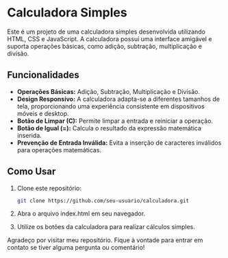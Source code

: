# **Calculadora Simples**

Este é um projeto de uma calculadora simples desenvolvida utilizando HTML, CSS e JavaScript. A calculadora possui uma interface amigável e suporta operações básicas, como adição, subtração, multiplicação e divisão.

## **Funcionalidades**

- **Operações Básicas:** Adição, Subtração, Multiplicação e Divisão.
- **Design Responsivo:** A calculadora adapta-se a diferentes tamanhos de tela, proporcionando uma experiência consistente em dispositivos móveis e desktop.
- **Botão de Limpar (C):** Permite limpar a entrada e reiniciar a operação.
- **Botão de Igual (=):** Calcula o resultado da expressão matemática inserida.
- **Prevenção de Entrada Inválida:** Evita a inserção de caracteres inválidos para operações matemáticas.

## **Como Usar**

1. Clone este repositório:

   ```bash
   git clone https://github.com/seu-usuario/calculadora.git

2. Abra o arquivo index.html em seu navegador.

3. Utilize os botões da calculadora para realizar cálculos simples.

Agradeço por visitar meu repositório. Fique à vontade para entrar em contato se tiver alguma pergunta ou comentário!
